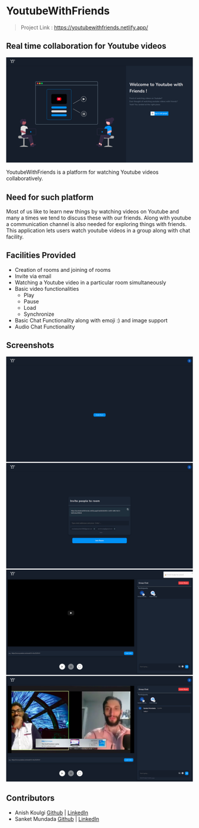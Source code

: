 # YoutubeWithFriends

> Project Link : https://youtubewithfriends.netlify.app/

## Real time collaboration for Youtube videos

![Homepage](./screenshots/homepage.png)

YoutubeWithFriends is a platform for watching Youtube videos collaboratively.

## Need for such platform

Most of us like to learn new things by watching videos on Youtube and many a times we tend to discuss these with our friends.
Along with youtube a communication channel is also needed for exploring things with friends.  
This application lets users watch youtube videos in a group along with chat facility.

## Facilities Provided

- Creation of rooms and joining of rooms
- Invite via email
- Watching a Youtube video in a particular room simultaneously
- Basic video functionalities
  - Play
  - Pause
  - Load
  - Synchronize
- Basic Chat Functionality along with emoji :) and image support
- Audio Chat Functionality

## Screenshots

![Join](./screenshots/join.png)
![Invite](./screenshots/invite.png)
![Room](./screenshots/Room.png)
![Overall](./screenshots/Overall.png)

## Contributors

- Anish Koulgi [Github](https://github.com/anishkoulgi) | [LinkedIn](https://www.linkedin.com/in/anishkoulgi/)
- Sanket Mundada [Github](https://github.com/Sanketmundada) | [LinkedIn](https://www.linkedin.com/in/sanket-mundada/)
